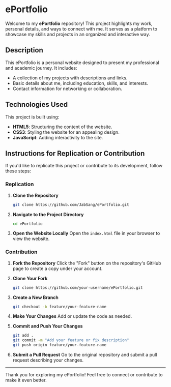 # ePortfolio

Welcome to my **ePortfolio** repository! This project highlights my work, personal details, and ways to connect with me. It serves as a platform to showcase my skills and projects in an organized and interactive way.

## Description

This ePortfolio is a personal website designed to present my professional and academic journey. It includes:

- A collection of my projects with descriptions and links.
- Basic details about me, including education, skills, and interests.
- Contact information for networking or collaboration.

## Technologies Used

This project is built using:

- **HTML5**: Structuring the content of the website.
- **CSS3**: Styling the website for an appealing design.
- **JavaScript**: Adding interactivity to the site.

## Instructions for Replication or Contribution

If you'd like to replicate this project or contribute to its development, follow these steps:

### Replication

1. **Clone the Repository**
   ```bash
   git clone https://github.com/JabSang/ePortfolio.git
   ```

2. **Navigate to the Project Directory**
   ```bash
   cd ePortfolio
   ```

3. **Open the Website Locally**
   Open the `index.html` file in your browser to view the website.

### Contribution

1. **Fork the Repository**
   Click the "Fork" button on the repository's GitHub page to create a copy under your account.

2. **Clone Your Fork**
   ```bash
   git clone https://github.com/your-username/ePortfolio.git
   ```

3. **Create a New Branch**
   ```bash
   git checkout -b feature/your-feature-name
   ```

4. **Make Your Changes**
   Add or update the code as needed.

5. **Commit and Push Your Changes**
   ```bash
   git add .
   git commit -m "Add your feature or fix description"
   git push origin feature/your-feature-name
   ```

6. **Submit a Pull Request**
   Go to the original repository and submit a pull request describing your changes.

---

Thank you for exploring my ePortfolio! Feel free to connect or contribute to make it even better.

